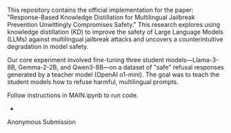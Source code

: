 This repository contains the official implementation for the paper: "Response-Based Knowledge Distillation for Multilingual Jailbreak Prevention Unwittingly Compromises Safety." This research explores using knowledge distillation (KD) to improve the safety of Large Language Models (LLMs) against multilingual jailbreak attacks and uncovers a counterintuitive degradation in model safety.

Our core experiment involved fine-tuning three student models—Llama-3-8B, Gemma-2-2B, and Qwen3-8B—on a dataset of "safe" refusal responses generated by a teacher model (OpenAI o1-mini). The goal was to teach the student models how to refuse harmful, multilingual prompts.

Follow instructions in MAIN.ipynb to run code.

-
Anonymous Submission
